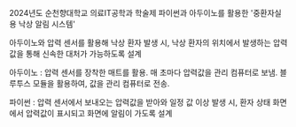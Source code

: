 2024년도 순천향대학교 의료IT공학과 학술제
파이썬과 아두이노를 활용한 '중환자실용 낙상 알림 시스템'

아두이노와 압력 센서를 활용해 낙상 환자 발생 시,
낙상 환자의 위치에서 발생하는 압력값을 통해 신속한 대처가 가능하도록 설계

아두이노 :
압력 센서를 장착한 매트를 활용. 매 초마다 압력값을 관리 컴퓨터로 보냄.
블루투스 모듈을 활용하여, 값을 관리 컴퓨터로 전송.

파이썬 :
압력 센서에서 보내오는 압력값을 받아와 일정 값 이상 발생 시,
환자 상태 화면에서 압력값이 표시되고 화면에 알림이 가도록 설계
